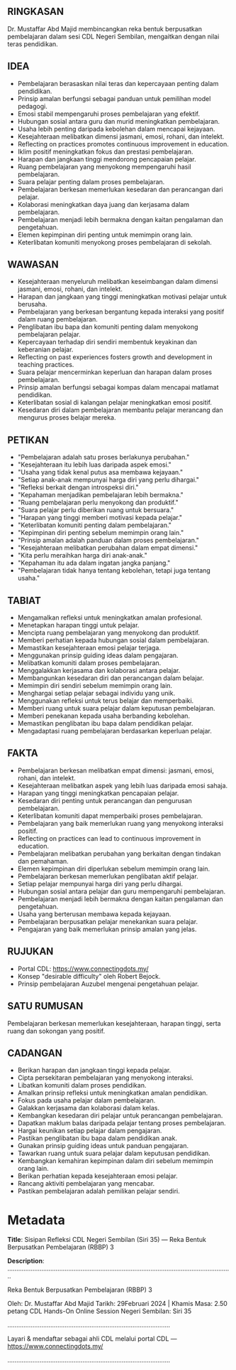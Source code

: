 ## RINGKASAN
Dr. Mustaffar Abd Majid membincangkan reka bentuk berpusatkan pembelajaran dalam sesi CDL Negeri Sembilan, mengaitkan dengan nilai teras pendidikan.

## IDEA
- Pembelajaran berasaskan nilai teras dan kepercayaan penting dalam pendidikan.
- Prinsip amalan berfungsi sebagai panduan untuk pemilihan model pedagogi.
- Emosi stabil mempengaruhi proses pembelajaran yang efektif.
- Hubungan sosial antara guru dan murid meningkatkan pembelajaran.
- Usaha lebih penting daripada kebolehan dalam mencapai kejayaan.
- Kesejahteraan melibatkan dimensi jasmani, emosi, rohani, dan intelekt.
- Reflecting on practices promotes continuous improvement in education.
- Iklim positif meningkatkan fokus dan prestasi pembelajaran.
- Harapan dan jangkaan tinggi mendorong pencapaian pelajar.
- Ruang pembelajaran yang menyokong mempengaruhi hasil pembelajaran.
- Suara pelajar penting dalam proses pembelajaran.
- Pembelajaran berkesan memerlukan kesedaran dan perancangan dari pelajar.
- Kolaborasi meningkatkan daya juang dan kerjasama dalam pembelajaran.
- Pembelajaran menjadi lebih bermakna dengan kaitan pengalaman dan pengetahuan.
- Elemen kepimpinan diri penting untuk memimpin orang lain.
- Keterlibatan komuniti menyokong proses pembelajaran di sekolah.

## WAWASAN
- Kesejahteraan menyeluruh melibatkan keseimbangan dalam dimensi jasmani, emosi, rohani, dan intelekt.
- Harapan dan jangkaan yang tinggi meningkatkan motivasi pelajar untuk berusaha.
- Pembelajaran yang berkesan bergantung kepada interaksi yang positif dalam ruang pembelajaran.
- Penglibatan ibu bapa dan komuniti penting dalam menyokong pembelajaran pelajar.
- Kepercayaan terhadap diri sendiri membentuk keyakinan dan keberanian pelajar.
- Reflecting on past experiences fosters growth and development in teaching practices.
- Suara pelajar mencerminkan keperluan dan harapan dalam proses pembelajaran.
- Prinsip amalan berfungsi sebagai kompas dalam mencapai matlamat pendidikan.
- Keterlibatan sosial di kalangan pelajar meningkatkan emosi positif.
- Kesedaran diri dalam pembelajaran membantu pelajar merancang dan mengurus proses belajar mereka.

## PETIKAN
- "Pembelajaran adalah satu proses berlakunya perubahan."
- "Kesejahteraan itu lebih luas daripada aspek emosi."
- "Usaha yang tidak kenal putus asa membawa kejayaan."
- "Setiap anak-anak mempunyai harga diri yang perlu dihargai."
- "Refleksi berkait dengan introspeksi diri."
- "Kepahaman menjadikan pembelajaran lebih bermakna."
- "Ruang pembelajaran perlu menyokong dan produktif."
- "Suara pelajar perlu diberikan ruang untuk bersuara."
- "Harapan yang tinggi memberi motivasi kepada pelajar."
- "Keterlibatan komuniti penting dalam pembelajaran."
- "Kepimpinan diri penting sebelum memimpin orang lain."
- "Prinsip amalan adalah panduan dalam proses pembelajaran."
- "Kesejahteraan melibatkan perubahan dalam empat dimensi."
- "Kita perlu meraihkan harga diri anak-anak."
- "Kepahaman itu ada dalam ingatan jangka panjang."
- "Pembelajaran tidak hanya tentang kebolehan, tetapi juga tentang usaha."

## TABIAT
- Mengamalkan refleksi untuk meningkatkan amalan profesional.
- Menetapkan harapan tinggi untuk pelajar.
- Mencipta ruang pembelajaran yang menyokong dan produktif.
- Memberi perhatian kepada hubungan sosial dalam pembelajaran.
- Memastikan kesejahteraan emosi pelajar terjaga.
- Menggunakan prinsip guiding ideas dalam pengajaran.
- Melibatkan komuniti dalam proses pembelajaran.
- Menggalakkan kerjasama dan kolaborasi antara pelajar.
- Membangunkan kesedaran diri dan perancangan dalam belajar.
- Memimpin diri sendiri sebelum memimpin orang lain.
- Menghargai setiap pelajar sebagai individu yang unik.
- Menggunakan refleksi untuk terus belajar dan memperbaiki.
- Memberi ruang untuk suara pelajar dalam keputusan pembelajaran.
- Memberi penekanan kepada usaha berbanding kebolehan.
- Memastikan penglibatan ibu bapa dalam pendidikan pelajar.
- Mengadaptasi ruang pembelajaran berdasarkan keperluan pelajar.

## FAKTA
- Pembelajaran berkesan melibatkan empat dimensi: jasmani, emosi, rohani, dan intelekt.
- Kesejahteraan melibatkan aspek yang lebih luas daripada emosi sahaja.
- Harapan yang tinggi meningkatkan pencapaian pelajar.
- Kesedaran diri penting untuk perancangan dan pengurusan pembelajaran.
- Keterlibatan komuniti dapat memperbaiki proses pembelajaran.
- Pembelajaran yang baik memerlukan ruang yang menyokong interaksi positif.
- Reflecting on practices can lead to continuous improvement in education.
- Pembelajaran melibatkan perubahan yang berkaitan dengan tindakan dan pemahaman.
- Elemen kepimpinan diri diperlukan sebelum memimpin orang lain.
- Pembelajaran berkesan memerlukan penglibatan aktif pelajar.
- Setiap pelajar mempunyai harga diri yang perlu dihargai.
- Hubungan sosial antara pelajar dan guru mempengaruhi pembelajaran.
- Pembelajaran menjadi lebih bermakna dengan kaitan pengalaman dan pengetahuan.
- Usaha yang berterusan membawa kepada kejayaan.
- Pembelajaran berpusatkan pelajar menekankan suara pelajar.
- Pengajaran yang baik memerlukan prinsip amalan yang jelas.

## RUJUKAN
- Portal CDL: https://www.connectingdots.my/
- Konsep "desirable difficulty" oleh Robert Bejock.
- Prinsip pembelajaran Auzubel mengenai pengetahuan pelajar.

## SATU RUMUSAN
Pembelajaran berkesan memerlukan kesejahteraan, harapan tinggi, serta ruang dan sokongan yang positif. 

## CADANGAN
- Berikan harapan dan jangkaan tinggi kepada pelajar.
- Cipta persekitaran pembelajaran yang menyokong interaksi.
- Libatkan komuniti dalam proses pendidikan.
- Amalkan prinsip refleksi untuk meningkatkan amalan pendidikan.
- Fokus pada usaha pelajar dalam pembelajaran.
- Galakkan kerjasama dan kolaborasi dalam kelas.
- Kembangkan kesedaran diri pelajar untuk perancangan pembelajaran.
- Dapatkan maklum balas daripada pelajar tentang proses pembelajaran.
- Hargai keunikan setiap pelajar dalam pengajaran.
- Pastikan penglibatan ibu bapa dalam pendidikan anak.
- Gunakan prinsip guiding ideas untuk panduan pengajaran.
- Tawarkan ruang untuk suara pelajar dalam keputusan pendidikan.
- Kembangkan kemahiran kepimpinan dalam diri sebelum memimpin orang lain.
- Berikan perhatian kepada kesejahteraan emosi pelajar.
- Rancang aktiviti pembelajaran yang mencabar.
- Pastikan pembelajaran adalah pemilikan pelajar sendiri.

# Metadata
**Title**: Sisipan Refleksi CDL Negeri Sembilan (Siri 35) — Reka Bentuk Berpusatkan Pembelajaran (RBBP) 3

**Description**: ..............................................................................................................................

Reka Bentuk Berpusatkan Pembelajaran (RBBP) 3

Oleh: Dr. Mustaffar Abd Majid
Tarikh: 29Februari 2024  |  Khamis
Masa: 2.50 petang
CDL Hands-On Online Session Negeri Sembilan: Siri 35

...........................................................................................

Layari & mendaftar sebagai ahli CDL melalui portal CDL — https://www.connectingdots.my/

...........................................................................................